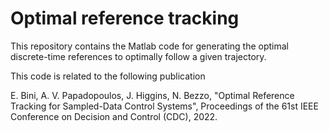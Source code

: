 # Optimal reference tracking
This repository contains the Matlab code for generating the optimal discrete-time references to optimally follow a given trajectory.

This code is related to the following publication

E. Bini, A. V. Papadopoulos, J. Higgins, N. Bezzo, "Optimal Reference Tracking for Sampled-Data Control Systems", Proceedings of the 61st IEEE Conference on Decision and Control (CDC), 2022.
